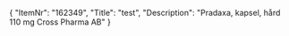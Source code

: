 {
  "ItemNr": "162349",
  "Title": "test",
  "Description": "Pradaxa, kapsel, hård 110 mg Cross Pharma AB"
}